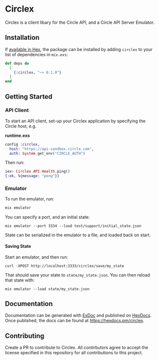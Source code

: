 # Circlex

Circlex is a client libary for the Circle API, and a Circle API Server Emulator.

## Installation

If [available in Hex](https://hex.pm/docs/publish), the package can be installed
by adding `circlex` to your list of dependencies in `mix.exs`:

```elixir
def deps do
  [
    {:circlex, "~> 0.1.0"}
  ]
end
```

## Getting Started

### API Client

To start an API client, set-up your Circlex application by specifying the Circle host, e.g.

**runtime.exs**

```elixir
config :circlex,
  host: "https://api-sandbox.circle.com",
  auth: System.get_env("CIRCLE_AUTH")
```

Then run:

```elixir
iex> Circlex.API.Health.ping()
{:ok, %{message: "pong"}}
```

### Emulator

To run the emulator, run:

```sh
mix emulator
```

You can specify a port, and an initial state:

```
mix emulator --port 3334 --load test/support/initial_state.json
```

State can be serialized in the emulator to a file, and loaded back on start.

#### Saving State

Start an emulator, and then run:

```
curl -XPOST http://localhost:3333/circlex/save/my_state
```

That should save your state to `state/my_state.json`. You can then reload that state with:

```
mix emulator --load state/my_state.json
```

## Documentation

Documentation can be generated with [ExDoc](https://github.com/elixir-lang/ex_doc)
and published on [HexDocs](https://hexdocs.pm). Once published, the docs can
be found at <https://hexdocs.pm/circlex>.

## Contributing

Create a PR to contribute to Circlex. All contirbutors agree to accept the license specified in this repository for all contributions to this project.
